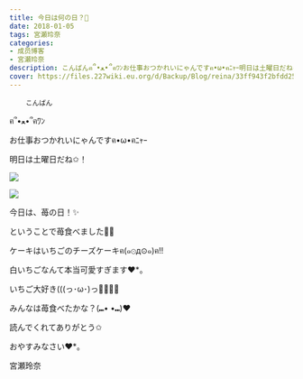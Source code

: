 ```yaml
---
title: 今日は何の日？💓
date: 2018-01-05
tags: 宮瀬玲奈
categories: 
- 成员博客
- 宮瀬玲奈
description: こんばんฅ՞•ﻌ•՞ฅﾜﾝお仕事おつかれいにゃんですฅ•ω•ฅﾆｬｰ明日は土曜日だね✩！今日は、苺の日！✨ということで苺食べました💓💓...
cover: https://files.227wiki.eu.org/d/Backup/Blog/reina/33ff943f2bfdd25e1e9d6ce04c589.jpg 
---
```


        こんばん

ฅ՞•ﻌ•՞ฅﾜﾝ






お仕事おつかれいにゃんですฅ•ω•ฅﾆｬｰ


明日は土曜日だね✩！












![](https://files.227wiki.eu.org/d/Backup/Blog/reina/33ff943f2bfdd25e1e9d6ce04c589.jpg)








![](https://files.227wiki.eu.org/d/Backup/Blog/reina/33ff943f2bfdd25e1e9d6ce04c589-01.jpg)







今日は、苺の日！✨

ということで苺食べました💓💓




ケーキはいちごのチーズケーキฅ(๑⊙д⊙๑)ฅ!!


白いちごなんて本当可愛すぎます❤︎*。










いちご大好き(((っ･ω･)っ💓💓💓💓











みんなは苺食べたかな？(⑉• •⑉)❤︎





読んでくれてありがとう✩


おやすみなさい❤︎*。





宮瀬玲奈


